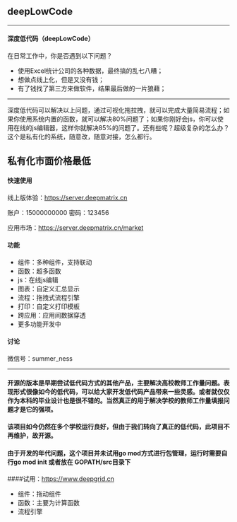 ## deepLowCode
----
#### 深度低代码（deepLowCode）
在日常工作中，你是否遇到以下问题？

 - 使用Excel统计公司的各种数据，最终搞的乱七八糟；
 - 想做点线上化，但是又没有钱；
 - 有了钱找了第三方来做软件，结果最后做的一片狼藉；
--- 
 深度低代码可以解决以上问题，通过可视化拖拉拽，就可以完成大量简易流程；如果你使用系统内置的函数，就可以解决80%问题了；如果你刚好会js，你可以使用在线的js编辑器，这样你就解决85%的问题了。还有些呢？超级复杂的怎么办？这个是私有化的系统，随意改，随意对接，怎么都行。
 
**私有化市面价格最低**
---
#### 快速使用
线上版体验：<https://server.deepmatrix.cn>

账户：15000000000 密码：123456

应用市场：<https://server.deepmatrix.cn/market>

#### 功能

 - 组件：多种组件，支持联动
 - 函数：超多函数
 - js：在线js编辑
 - 图表：自定义汇总显示
 - 流程：拖拽式流程引擎
 - 打印：自定义打印模板
 - 跨应用：应用间数据穿透
 - 更多功能开发中

#### 讨论
微信号：summer_ness

--------

#### 开源的版本是早期尝试低代码方式的其他产品，主要解决高校教师工作量问题。表现形式很像如今的低代码，可以给大家开发低代码产品带来一些灵感。或者就仅仅作为本科的毕业设计也是很不错的。当然真正的用于解决学校的教师工作量填报问题才是它的强项。
#### 该项目如今仍然在多个学校运行良好，但由于我们转向了真正的低代码，此项目不再维护，故开源。
#### 由于开发的年代问题，这个项目并未试用go mod方式进行包管理，运行时需要自行go mod init 或者放在 GOPATH/src目录下
####试用：<https://www.deepgrid.cn>

- 组件：拖动组件
- 函数：主要为计算函数
- 流程引擎


